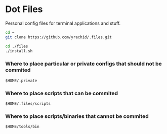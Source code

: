 # Dot Files

Personal config files for terminal applications and stuff.

``` bash
cd ~
git clone https://github.com/yrachid/.files.git

cd ./files
./install.sh
```

### Where to place particular or private configs that should not be commited

```
$HOME/.private
```

### Where to place scripts that can be commited

```
$HOME/.files/scripts
```

### Where to place scripts/binaries that cannot be commited

```
$HOME/tools/bin
```
